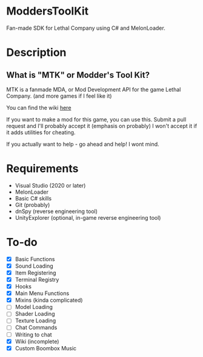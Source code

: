 # ModdersToolKit
Fan-made SDK for Lethal Company using C# and MelonLoader.

# Description

## What is "MTK" or Modder's Tool Kit?
MTK is a fanmade MDA, or Mod Development API for the game Lethal Company. (and more games if I feel like it)

You can find the wiki [here](https://github.com/CMDR-3/ModdersToolKit/wiki)

If you want to make a mod for this game, you can use this.
Submit a pull request and I'll probably accept it (emphasis on probably)
I won't accept it if it adds utilities for cheating.

If you actually want to help - go ahead and help! I wont mind.

# Requirements

* Visual Studio (2020 or later)
* MelonLoader
* Basic C# skills
* Git (probably)
* dnSpy (reverse engineering tool)
* UnityExplorer (optional, in-game reverse engineering tool)

# To-do
- [x] Basic Functions
- [x] Sound Loading
- [x] Item Registering
- [x] Terminal Registry
- [x] Hooks
- [x] Main Menu Functions
- [x] Mixins (kinda complicated)
- [ ] Model Loading
- [ ] Shader Loading
- [ ] Texture Loading
- [ ] Chat Commands
- [ ] Writing to chat
- [x] Wiki (incomplete)
- [x] Custom Boombox Music

